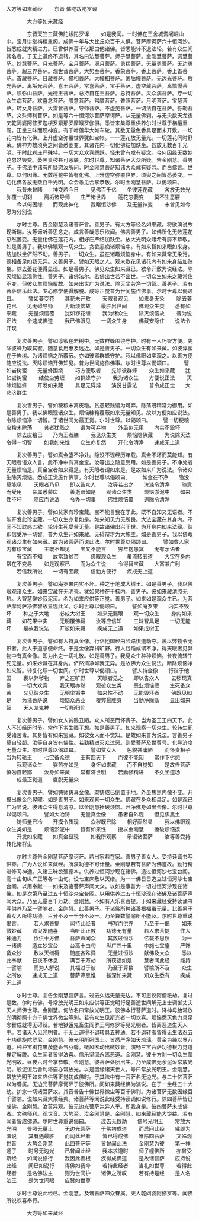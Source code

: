   大方等如来藏经
　　东晋 佛陀跋陀罗译




　　　　大方等如来藏经

　　　　东晋天竺三藏佛陀跋陀罗译
　　如是我闻。一时佛在王舍城耆阇崛山中。宝月讲堂栴檀重阁。成佛十年与大比丘众百千人俱。菩萨摩诃萨六十恒河沙。皆悉成就大精进力。已曾供养百千亿那由他诸佛。皆悉能转不退法轮。若有众生闻其名者。于无上道终不退转。其名曰法慧菩萨。师子慧菩萨。金刚慧菩萨。调慧菩萨。妙慧菩萨。月光菩萨。宝月菩萨。满月菩萨。勇猛菩萨。无量勇菩萨。无边勇菩萨。超三界菩萨。观世音菩萨。大势至菩萨。香象菩萨。香上菩萨。香上首菩萨。首藏菩萨。日藏菩萨。幢相菩萨。大幢相菩萨。离垢幢菩萨。无边光菩萨。放光菩萨。离垢光菩萨。喜王菩萨。常喜菩萨。宝手菩萨。虚空藏菩萨。离憍慢菩萨。须弥山菩萨。光德王菩萨。总持自在王菩萨。总持菩萨。灭众病菩萨。疗一切众生病菩萨。欢喜念菩萨。餍意菩萨。常餍菩萨。普照菩萨。月明菩萨。宝慧菩萨。转女身菩萨。大雷音菩萨。导师菩萨。不虚见菩萨。一切法自在菩萨。弥勒菩萨。文殊师利菩萨。如是等六十恒河沙菩萨摩诃萨。从无量佛刹。与无央数天龙夜叉乾闼婆阿修罗迦楼罗紧那罗摩睺罗伽俱。悉皆来集尊重供养尔时世尊于栴檀重阁。正坐三昧而现神变。有千叶莲华大如车轮。其数无量色香具足而未开敷。一切花内皆有化佛。上升虚空弥覆世界犹如宝帐。一一莲花放无量光。一切莲花同时舒荣。佛神力故须臾之间皆悉萎变。其诸花内一切化佛结加趺坐。各放无数百千光明。于时此刹庄严殊特。一切大众欢喜踊跃。怪未曾有咸有疑念。今何因缘无数妙花忽然毁变。萎黑臭秽甚可恶餍。尔时世尊。知诸菩萨大众所疑。告金刚慧。善男子。于佛法中诸有所疑恣汝所问。时金刚慧菩萨知诸大众咸有疑念。而白佛言。世尊。以何因缘。无数莲花中皆有化佛。上升虚空弥覆世界。须臾之间皆悉萎变。一切化佛各放无数百千光明。众会悉见合掌恭敬。尔时金刚慧菩萨。以偈颂曰。
　　我昔未曾睹　　神变若今日
　　见佛百千亿　　坐彼莲花藏
　　各放无数光　　弥覆一切刹
　　离垢诸导师　　庄严诸世界
　　莲花忽萎变　　莫不生恶餍
　　今以何因缘　　而现此神化
　　我睹恒沙佛　　及无量神变
　　未曾见如今　　愿为分别说

　　尔时世尊。告金刚慧及诸菩萨言。善男子。有大方等经名如来藏。将欲演说故现斯瑞。汝等谛听善思念之。咸言善哉愿乐欲闻。佛言善男子。如佛所化无数莲花忽然萎变。无量化佛在莲花内。相好庄严结加趺坐。放大光明众睹希有靡不恭敬。如是善男子。我以佛眼观一切众生。贪欲恚痴诸烦恼中。有如来智如来眼如来身。结加趺坐俨然不动。善男子。一切众生。虽在诸趣烦恼身中。有如来藏常无染污。德相备足如我无异。又善男子。譬如天眼之人。观未敷花见诸花内有如来身结加趺坐。除去萎花便得显现。如是善男子。佛见众生如来藏已。欲令开敷为说经法。除灭烦恼显现佛性。善男子。诸佛法尔。若佛出世若不出世。一切众生如来之藏常住不变。但彼众生烦恼覆故。如来出世广为说法。除灭尘劳净一切智。善男子。若有菩萨信乐此法。专心修学便得解脱。成等正觉普为世间施作佛事。尔时世尊以偈颂曰。
　　譬如萎变花　　其花未开敷
　　天眼者观见　　如来身无染
　　除去萎花已　　见无碍导师
　　为断烦恼故　　最胜出世间
　　佛观众生类　　悉有如来藏
　　无量烦恼覆　　犹如秽花缠
　　我为诸众生　　除灭烦恼故
　　普为说正法　　令速成佛道
　　我已佛眼见　　一切众生身
　　佛藏安隐住　　说法令开现

　　复次善男子。譬如淳蜜在岩树中。无数群蜂围绕守护。时有一人巧智方便。先除彼蜂乃取其蜜。随意食用惠及远近。如是善男子。一切众生有如来藏。如彼淳蜜在于岩树。为诸烦恼之所覆蔽。亦如彼蜜群蜂守护。我以佛眼如实观之。以善方便随应说法。灭除烦恼开佛知见。普为世间施作佛事。尔时世尊以偈颂曰。
　　譬如岩树蜜　　无量蜂围绕
　　巧方便取者　　先除彼群蜂
　　众生如来藏　　犹如岩树蜜
　　结使尘劳缠　　如群蜂守护
　　我为诸众生　　方便说正法
　　灭除烦恼蜂　　开发如来藏
　　具足无碍辩　　演说甘露法
　　普令成正觉　　大悲济群生

　　复次善男子。譬如粳粮未离皮糩。贫愚轻贱谓为可弃。除荡既精常为御用。如是善男子。我以佛眼观诸众生。烦恼糠糩覆蔽如来无量知见。故以方便如应说法。令除烦恼净一切智。于诸世间为最正觉。尔时世尊。以偈颂曰。
　　譬一切粳粮　　皮糩未除荡
　　贫者犹贱之　　谓为可弃物
　　外虽似无用　　内实不毁坏
　　除去皮糩已　　乃为王者膳
　　我见众生类　　烦恼隐佛藏
　　为说除灭法　　令得一切智
　　如我如来性　　众生亦复然
　　开化令清净　　速成无上道

　　复次善男子。譬如真金堕不净处。隐没不现经历年载。真金不坏而莫能知。有天眼者语众人言。此不净中有真金宝。汝等出之随意受用。如是善男子。不净处者无量烦恼是。真金宝者如来藏是。有天眼者谓如来是。是故如来广为说法。令诸众生除灭烦恼。悉成正觉施作佛事。尔时世尊以偈颂曰。
　　如金在不净　　隐没莫能见
　　天眼者乃见　　即以告众人
　　汝等若出之　　洗涤令清净
　　随意而受用　　亲属悉蒙庆
　　善逝眼如是　　观诸众生类
　　烦恼淤泥中　　如来性不坏
　　随应而说法　　令办一切事
　　佛性烦恼覆　　速除令清净

　　复次善男子。譬如贫家有珍宝藏。宝不能言我在于此。既不自知又无语者。不能开发此珍宝藏。一切众生亦复如是。如来知见力无所畏。大法宝藏在其身内。不闻不知耽惑五欲。轮转生死受苦无量。是故诸佛出兴于世。为开身内如来法藏。彼即信受净一切智。普为众生开如来藏。无碍辩才为大施主。如是善男子。我以佛眼观诸众生有如来藏。故为诸菩萨而说此法。尔时世尊以偈颂曰。
　　譬如贫人家　　内有珍宝藏
　　主既不知见　　宝又不能言
　　穷年抱愚冥　　无有示语者
　　有宝而不知　　故常致贫苦
　　佛眼观众生　　虽流转五道
　　大宝在身内　　常在不变易
　　如是观察已　　而为众生说
　　令得智宝藏　　大富兼广利
　　若信我所说　　一切有宝藏
　　信勤方便行　　疾成无上道

　　复次善男子。譬如庵罗果内实不坏。种之于地成大树王。如是善男子。我以佛眼观诸众生。如来宝藏在无明壳。犹如果种在于核内。善男子。彼如来藏清凉无热。大智慧聚妙寂泥洹。名为如来应供等正觉。善男子。如来如是观众生已。为菩萨摩诃萨净佛智故显现此义。尔时世尊以偈颂曰。
　　譬如庵罗果　　内实不毁坏
　　种之于大地　　必成大树王
　　如来无漏眼　　观一切众生
　　身内如来藏　　如花果中实
　　无明覆佛藏　　汝等应信知
　　三昧智具足　　一切无能坏
　　是故我说法　　开彼如来藏
　　疾成无上道　　如果成树王

　　复次善男子。譬如有人持真金像。行诣他国经由险路惧遭劫夺。裹以弊物令无识者。此人于道忽便命终。于是金像弃捐旷野。行人践蹈咸谓不净。得天眼者见弊物中有真金像。即为出之一切礼敬。如是善男子。我见众生种种烦恼。长夜流转生死无量。如来妙藏在其身内。俨然清净如我无异。是故佛为众生说法。断除烦恼净如来智。转复化导一切世间。尔时世尊以偈颂曰。
　　譬人持金像　　行诣于他国
　　裹以弊秽物　　弃之在旷野
　　天眼者见之　　即以告众人
　　去秽现真像　　一切大欢喜
　　我天眼亦然　　观彼众生类
　　恶业烦恼缠　　生死备众苦
　　又见彼众生　　无明尘垢中
　　如来性不动　　无能毁坏者
　　佛既见如是　　为诸菩萨说
　　烦恼众恶业　　覆弊最胜身
　　当勤净除断　　显出如来智
　　天人龙鬼神　　一切所归仰

　　复次善男子。譬如女人贫贱丑陋。众人所恶而怀贵子。当为圣王王四天下。此人不知经历时节。常作下劣生贱子想。如是善男子。如来观察一切众生。轮转生死受诸苦毒。其身皆有如来宝藏。如彼女人而不觉知。是故如来普为说法。言善男子莫自轻鄙。汝等自身皆有佛性。若勤精进灭众过恶。则受菩萨及世尊号。化导济度无量众生。尔时世尊以偈颂曰。
　　譬如贫女人　　色貌甚庸陋
　　而怀贵相子　　当为转轮王
　　七宝备众德　　王有四天下
　　而彼不能知　　常作下劣想
　　我观诸众生　　婴苦亦如是
　　身怀如来藏　　而不自觉知
　　是故告菩萨　　慎勿自轻鄙
　　汝身如来藏　　常有济世明
　　若勤修精进　　不久坐道场
　　成最正觉道　　度脱无量众

　　复次善男子。譬如铸师铸真金像。既铸成已倒置于地。外虽焦黑内像不变。开摸出像金色晃曜。如是善男子。如来观察一切众生。佛藏在身众相具足。如是观已广为显说。彼诸众生得息清凉。以金刚慧捶破烦恼。开净佛身如出金像。尔时世尊以偈颂曰。
　　譬如大冶铸　　无量真金像
　　愚者自外观　　但见焦黑土
　　铸师量已冷　　开摸令质现
　　众秽既已除　　相好画然显
　　我以佛眼观　　众生类如是
　　烦恼淤泥中　　皆有如来性
　　授以金刚慧　　捶破烦恼摸
　　开发如来藏　　如真金显现
　　如我所观察　　示语诸菩萨
　　汝等善受持　　转化诸群生

　　尔时世尊告金刚慧菩萨摩诃萨。若出家若在家。善男子善女人。受持读诵书写供养。广为人说如来藏经。所获功德不可计量。金刚慧若有菩萨为佛道故。勤行精进修习神通。入诸三昧欲殖德本。供养过恒河沙现在诸佛。造过恒河沙七宝台阁。高十由旬纵广正等各一由旬。设七宝床敷以天缯。为一一佛日日造立过恒河沙七宝台阁。以用奉献一一如来及诸菩萨声闻大众。以如是事普为一切过恒河沙现在诸佛。如是次第乃至过五十恒沙众宝台阁。以用供养过五十恒沙现在诸佛及诸菩萨声闻大众。乃至无量百千万劫。金刚慧。不如有人乐喜菩提。于如来藏经受持读诵书写供养乃至一譬喻者。金刚慧。此善男子。于诸佛所种诸善根福虽无量。比善男子善女人所得功德。百分不及一千分不及一。乃至算数譬喻所不能及。尔时世尊重说偈言。
　　若人求菩提　　闻持此经者
　　书写而供养　　乃至于一偈
　　如来微妙藏　　须臾发随喜
　　当听此正教　　功德无有量
　　若人求菩提　　住大神通力
　　欲供十方佛　　菩萨声闻众
　　其数过恒沙　　亿载不思议
　　为一一诸佛　　造立妙宝台
　　台高十由旬　　纵广四十里
　　中施七宝座　　严饰备众妙
　　敷以天缯褥　　随座各殊异
　　无量过恒沙　　献佛及大众
　　悉以此奉献　　日夜不休息
　　满百千万劫　　所获福如是
　　慧者闻此经　　能持一譬喻
　　而为人解说　　其福过于彼
　　乃至于算数　　譬喻所不及
　　众生之所依　　速成无上道
　　菩萨谛思惟　　甚深如来藏
　　知众生悉有　　疾成无上道

　　尔时世尊。复告金刚慧菩萨言。过去久远无量无边。不可思议阿僧祇劫。复过是数。尔时有佛。号常放光明王如来应供等正觉明行足善逝世间解无上士调御丈夫天人师佛世尊。金刚慧。何故名曰常放光明王。彼佛本行菩萨道时。降神母胎常放光明彻照十方千佛世界微尘等刹。若有众生见斯光者一切欢喜。烦恼悉灭色力具足念智成就得无碍辩。若地狱饿鬼畜生阎罗王阿修罗等见光明者。皆离恶道生天人中。若诸天人见光明者。于无上道得不退转具五神通。若不退转者皆得无生法忍五十功德旋陀罗尼。金刚慧。彼光明所照国土。皆悉严净如天琉璃。黄金为绳以界八道。种种宝树花果茂盛香气芬馨。微风吹动出微妙音。演畅三宝菩萨功德根力觉道禅定解脱。众生闻者皆得法喜。信乐坚固永离恶道。金刚慧。彼十方刹一切众生蒙光明故。昼夜六时合掌恭敬。金刚慧。彼菩萨处胎出生。乃至成佛无余泥洹常放光明。般泥洹后舍利塔庙亦常放光。以是因缘诸天世人。号曰常放光明王。金刚慧。常放光明王如来应供等正觉初成佛时。于其法中有一菩萨名无边光。与二十亿菩萨以为眷属。无边光菩萨摩诃萨于彼佛所。问如来藏经佛为演说。在于一坐经五十大劫。护念一切诸菩萨故。其音普告十佛世界微尘等百千佛刹。为诸菩萨无数因缘百千譬喻。说如来藏大乘经典。诸菩萨等闻说此经受持读诵如说修行。除四菩萨皆已成佛。金刚慧。汝莫异观。彼无边光菩萨岂异人乎。即我身是。彼四菩萨未成佛者。文殊师利。观世音。大势至。汝金刚慧是。金刚慧。如来藏经能大饶益。若有闻者皆成佛道。尔时世尊重说偈曰。
　　过去无数劫　　佛号光明王
　　常放大光明　　普照无量土
　　无边光菩萨　　于佛初成道
　　而启问此经　　佛即为演说
　　其有遇最胜　　而闻此经者
　　皆已得成佛　　唯除四菩萨
　　文殊观世音　　大势金刚慧
　　此四菩萨等　　皆曾闻此法
　　金刚慧为彼　　第一神通子
　　时号无边光　　已曾闻此经
　　我本求道时　　师子幢佛所
　　亦曾受斯经　　如闻说修行
　　我因此善根　　疾得成佛道
　　是故诸菩萨　　应持说此经
　　闻已如说行　　得佛如我今
　　若持此经者　　当礼如世尊
　　若得此经者　　是名佛法主
　　则为世间护　　诸佛之所叹
　　若有持是经　　是人名法王
　　是为世间眼　　应赞如世尊

　　尔时世尊说此经已。金刚慧。及诸菩萨四众眷属。天人乾闼婆阿修罗等。闻佛所说欢喜奉行。

　　　　大方等如来藏经


